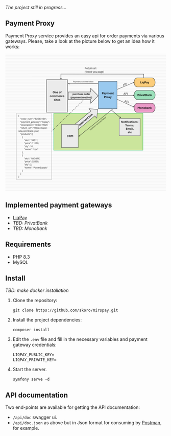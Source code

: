 _The project still in progress..._

## Payment Proxy
Payment Proxy service provides an easy api for order payments
via various gateways. Please, take a look at the picture below to get an idea how it works:

![Service scheme](./scheme.png)

## Implemented payment gateways
* [LiqPay](https://www.liqpay.ua/doc)
* _TBD: PrivatBank_
* _TBD: Monobank_

## Requirements
* PHP 8.3
* MySQL

## Install
_TBD: make docker installation_

1. Clone the repository:
    ```shell
    git clone https://github.com/skoro/mirspay.git
    ```
2. Install the project dependencies:
    ```shell
    composer install
    ```
3. Edit the `.env` file and fill in the necessary variables and payment gateway credentials:
    ```dotenv
    LIQPAY_PUBLIC_KEY=
    LIQPAY_PRIVATE_KEY=
    ```
4. Start the server.
    ```shell
    symfony serve -d
    ```
   
## API documentation
 Two end-points are available for getting the API documentation:
 - `/api/doc` swagger ui. 
 - `/api/doc.json`
    as above but in Json format
    for consuming by [Postman](https://www.postman.com/product/what-is-postman/), for example.
